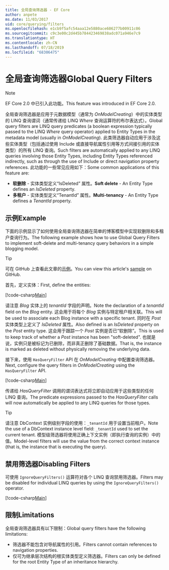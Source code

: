 ```yaml
---
title: 全局查询筛选器 - EF Core
author: anpete
ms.date: 11/03/2017
uid: core/querying/filters
ms.openlocfilehash: e1cb9f5afc54aaa12e5880ace606277b00911c06
ms.sourcegitcommit: c9c3e00c2d445b784423469838adc071a946e7c9
ms.translationtype: HT
ms.contentlocale: zh-CN
ms.lasthandoff: 07/18/2019
ms.locfileid: "68306475"
---
```

# <a name="global-query-filters"></a><span data-ttu-id="86331-102">全局查询筛选器</span><span class="sxs-lookup"><span data-stu-id="86331-102">Global Query Filters</span></span>

> [!NOTE]
> <span data-ttu-id="86331-103">EF Core 2.0 中已引入此功能。</span><span class="sxs-lookup"><span data-stu-id="86331-103">This feature was introduced in EF Core 2.0.</span></span>

<span data-ttu-id="86331-104">全局查询筛选器是应用于元数据模型（通常为 *OnModelCreating*）中的实体类型的 LINQ 查询谓词（通常传递给 LINQ *Where* 查询运算符的布尔表达式）。</span><span class="sxs-lookup"><span data-stu-id="86331-104">Global query filters are LINQ query predicates (a boolean expression typically passed to the LINQ *Where* query operator) applied to Entity Types in the metadata model (usually in *OnModelCreating*).</span></span> <span data-ttu-id="86331-105">此类筛选器自动应用于涉及这些实体类型（包括通过使用 Include 或直接导航属性引用等方式间接引用的实体类型）的所有 LINQ 查询。</span><span class="sxs-lookup"><span data-stu-id="86331-105">Such filters are automatically applied to any LINQ queries involving those Entity Types, including Entity Types referenced indirectly, such as through the use of Include or direct navigation property references.</span></span> <span data-ttu-id="86331-106">此功能的一些常见应用如下：</span><span class="sxs-lookup"><span data-stu-id="86331-106">Some common applications of this feature are:</span></span>

* <span data-ttu-id="86331-107">**软删除** - 实体类型定义“IsDeleted”  属性。</span><span class="sxs-lookup"><span data-stu-id="86331-107">**Soft delete** - An Entity Type defines an *IsDeleted* property.</span></span>
* <span data-ttu-id="86331-108">**多租户** - 实体类型定义“TenantId”  属性。</span><span class="sxs-lookup"><span data-stu-id="86331-108">**Multi-tenancy** - An Entity Type defines a *TenantId* property.</span></span>

## <a name="example"></a><span data-ttu-id="86331-109">示例</span><span class="sxs-lookup"><span data-stu-id="86331-109">Example</span></span>

<span data-ttu-id="86331-110">下面的示例显示了如何使用全局查询筛选器在简单的博客模型中实现软删除和多租户查询行为。</span><span class="sxs-lookup"><span data-stu-id="86331-110">The following example shows how to use Global Query Filters to implement soft-delete and multi-tenancy query behaviors in a simple blogging model.</span></span>

> [!TIP]
> <span data-ttu-id="86331-111">可在 GitHub 上查看此文章的[示例](https://github.com/aspnet/EntityFramework.Docs/tree/master/samples/core/QueryFilters)。</span><span class="sxs-lookup"><span data-stu-id="86331-111">You can view this article's [sample](https://github.com/aspnet/EntityFramework.Docs/tree/master/samples/core/QueryFilters) on GitHub.</span></span>

<span data-ttu-id="86331-112">首先，定义实体：</span><span class="sxs-lookup"><span data-stu-id="86331-112">First, define the entities:</span></span>

[!code-csharp[Main](../../../samples/core/QueryFilters/Program.cs#Entities)]

<span data-ttu-id="86331-113">请注意 _Blog_ 实体上的 _tenantId_ 字段的声明。</span><span class="sxs-lookup"><span data-stu-id="86331-113">Note the declaration of a _tenantId_ field on the _Blog_ entity.</span></span> <span data-ttu-id="86331-114">这会用于将每个 _Blog_ 实例与特定租户相关联。</span><span class="sxs-lookup"><span data-stu-id="86331-114">This will be used to associate each Blog instance with a specific tenant.</span></span> <span data-ttu-id="86331-115">同时在 _Post_ 实体类型上定义了 _IsDeleted_ 属性。</span><span class="sxs-lookup"><span data-stu-id="86331-115">Also defined is an _IsDeleted_ property on the _Post_ entity type.</span></span> <span data-ttu-id="86331-116">这会用于跟踪一个 _Post_ 实例是否已“软删除”。</span><span class="sxs-lookup"><span data-stu-id="86331-116">This is used to keep track of whether a _Post_ instance has been "soft-deleted".</span></span> <span data-ttu-id="86331-117">也就是说，实例只是被标记为已删除，而非真正删除了基础数据。</span><span class="sxs-lookup"><span data-stu-id="86331-117">That is, the instance is marked as deleted without physically removing the underlying data.</span></span>

<span data-ttu-id="86331-118">接下来，使用 `HasQueryFilter` API 在 _OnModelCreating_ 中配置查询筛选器。</span><span class="sxs-lookup"><span data-stu-id="86331-118">Next, configure the query filters in _OnModelCreating_ using the `HasQueryFilter` API.</span></span>

[!code-csharp[Main](../../../samples/core/QueryFilters/Program.cs#Configuration)]

<span data-ttu-id="86331-119">传递给 _HasQueryFilter_ 调用的谓词表达式将立即自动应用于这些类型的任何 LINQ 查询。</span><span class="sxs-lookup"><span data-stu-id="86331-119">The predicate expressions passed to the _HasQueryFilter_ calls will now automatically be applied to any LINQ queries for those types.</span></span>

> [!TIP]
> <span data-ttu-id="86331-120">请注意 DbContext 实例级别字段的使用：`_tenantId` 用于设置当前租户。</span><span class="sxs-lookup"><span data-stu-id="86331-120">Note the use of a DbContext instance level field: `_tenantId` used to set the current tenant.</span></span> <span data-ttu-id="86331-121">模型级筛选器将使用正确上下文实例（即执行查询的实例）中的值。</span><span class="sxs-lookup"><span data-stu-id="86331-121">Model-level filters will use the value from the correct context instance (that is, the instance that is executing the query).</span></span>

## <a name="disabling-filters"></a><span data-ttu-id="86331-122">禁用筛选器</span><span class="sxs-lookup"><span data-stu-id="86331-122">Disabling Filters</span></span>

<span data-ttu-id="86331-123">可使用 `IgnoreQueryFilters()` 运算符对各个 LINQ 查询禁用筛选器。</span><span class="sxs-lookup"><span data-stu-id="86331-123">Filters may be disabled for individual LINQ queries by using the `IgnoreQueryFilters()` operator.</span></span>

[!code-csharp[Main](../../../samples/core/QueryFilters/Program.cs#IgnoreFilters)]

## <a name="limitations"></a><span data-ttu-id="86331-124">限制</span><span class="sxs-lookup"><span data-stu-id="86331-124">Limitations</span></span>

<span data-ttu-id="86331-125">全局查询筛选器具有以下限制：</span><span class="sxs-lookup"><span data-stu-id="86331-125">Global query filters have the following limitations:</span></span>

* <span data-ttu-id="86331-126">筛选器不能包含对导航属性的引用。</span><span class="sxs-lookup"><span data-stu-id="86331-126">Filters cannot contain references to navigation properties.</span></span>
* <span data-ttu-id="86331-127">仅可为继承层次结构的根实体类型定义筛选器。</span><span class="sxs-lookup"><span data-stu-id="86331-127">Filters can only be defined for the root Entity Type of an inheritance hierarchy.</span></span>

